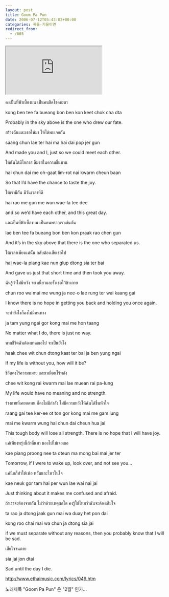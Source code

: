 ```yaml
---
layout: post
title: Goom Pa Pun
date: 2006-07-12T05:43:02+00:00
categories: 귀를-기울이면
redirect_from:
  - /665
---
```


<iframe src="http://www.youtube.com/embed/OZkiZ3NbJEI" frame allowfullscreen></iframe>

คงเป็นที่ฟ้าเบื้องบน เป็นคนขีดโชคชะตา

kong ben tee fa bueang bon ben kon keet chok cha dta

Probably in the sky above is the one who drew our fate.

สร้างฉันและเธอให้มา ให้ได้พบเจอกัน

saang chun lae ter hai ma hai dai pop jer gun

And made you and I, just so we could meet each other.

ให้ฉันได้มีโอกาส ลิ้มรสในความชื่นบาน

hai chun dai me oh-gaat lim-rot nai kwarm cheun baan

So that I’d have the chance to taste the joy.

ให้เรามีกัน มีวันเวลาที่ดี

hai rao me gun me wun wae-la tee dee

and so we’d have each other, and this great day.

และเป็นที่ฟ้าเบื้องบน เป็นคนพรากเราเช่นกัน

lae ben tee fa bueang bon ben kon praak rao chen gun

And it’s in the sky above that there is the one who separated us.

ให้เวลาเพียงแค่นั้น กลับต้องเสียเธอไป

hai wae-la piang kae nun glup dtong sia ter bai

And gave us just that short time and then took you away.

ฉันรู้ว่าไม่มีหวัง จะเหนี่ยวและรั้งเธอไว้ข้างกาย

chun roo wa mai me wung ja nee-o lae rung ter wai kaang gai

I know there is no hope in getting you back and holding you once again.

จะทำยังไงก็คงไม่มีหนทาง

ja tam yung ngai gor kong mai me hon taang

No matter what I do, there is just no way.

หากชีวิตฉันต้องขาดเธอไป จะเป็นยังไง

haak chee wit chun dtong kaat ter bai ja ben yung ngai

If my life is without you, how will it be?

ชีวิตคงไร้ความหมาย และเหมือนไร้พลัง

chee wit kong rai kwarm mai lae muean rai pa-lung

My life would have no meaning and no strength.

ร่างกายที่เคยอดทน ก็คงไม่มีกำลัง ไม่มีความหวังให้ฉันได้ชื่นหัวใจ

raang gai tee ker-ee ot ton gor kong mai me gam lung

mai me kwarm wung hai chun dai cheun hua jai

This tough body will lose all strength. There is no hope that I will have joy.

แค่เพียงพรุ่งนี้ถ้าตื่นมา มองไปไม่เจอเธอ

kae piang proong nee ta dteun ma mong bai mai jer ter

Tomorrow, if I were to wake up, look over, and not see you...

แค่นึกก็ทำให้เพ้อ หวั่นและไหวในใจ

kae neuk gor tam hai per wun lae wai nai jai

Just thinking about it makes me confused and afraid.

ถ้าเราจะต้องจากกัน ไม่ว่าด้วยเหตุผลใด คงรู้ใช่ไหมว่าฉันจะต้องเสียใจ

ta rao ja dtong jaak gun mai wa duay het pon dai

kong roo chai mai wa chun ja dtong sia jai

if we must separate without any reasons, then you probably know that I will be sad.

เสียใจจนตาย

sia jai jon dtai

Sad until the day I die.

<a href="http://www.ethaimusic.com/lyrics/049.htm">http://www.ethaimusic.com/lyrics/049.htm</a>

노래제목 "Goom Pa Pun" 은 "2월" 인가...
<div id=comments>
</div>
